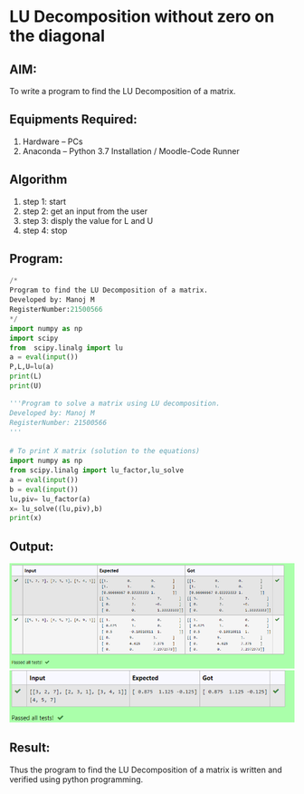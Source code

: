# LU Decomposition without zero on the diagonal

## AIM:
To write a program to find the LU Decomposition of a matrix.

## Equipments Required:
1. Hardware – PCs
2. Anaconda – Python 3.7 Installation / Moodle-Code Runner

## Algorithm
1. step 1: start
2. step 2: get an input from the user
3. step 3: disply the value for L and U
4. step 4: stop

## Program:
~~~ python
/*
Program to find the LU Decomposition of a matrix.
Developed by: Manoj M
RegisterNumber:21500566 
*/
import numpy as np
import scipy
from  scipy.linalg import lu
a = eval(input())
P,L,U=lu(a)
print(L)
print(U)
~~~
~~~ python
'''Program to solve a matrix using LU decomposition.
Developed by: Manoj M
RegisterNumber: 21500566 
'''

# To print X matrix (solution to the equations)
import numpy as np
from scipy.linalg import lu_factor,lu_solve
a = eval(input())
b = eval(input())
lu,piv= lu_factor(a)
x= lu_solve((lu,piv),b)
print(x)
~~~

## Output:
![lu decomposition](lu.png)
![](ludecomposition.png)


## Result:
Thus the program to find the LU Decomposition of a matrix is written and verified using python programming.

